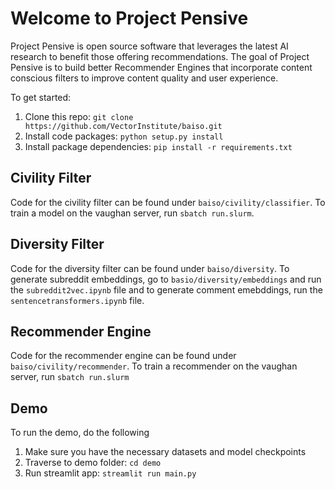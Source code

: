 # Welcome to Project Pensive
Project Pensive is open source software that leverages the latest AI research to benefit those offering recommendations.
The goal of Project Pensive is to build better Recommender Engines that incorporate content conscious filters to improve
content quality and user experience.

To get started:
1. Clone this repo: `git clone https://github.com/VectorInstitute/baiso.git`
2. Install code packages: `python setup.py install`
3. Install package dependencies: `pip install -r requirements.txt`

## Civility Filter
Code for the civility filter can be found under `baiso/civility/classifier`. To train a model on the vaughan server, 
run `sbatch run.slurm`.  

## Diversity Filter
Code for the diversity filter can be found under `baiso/diversity`. To generate subreddit embeddings, go to `basio/diversity/embeddings` and run the `subreddit2vec.ipynb` file and to generate comment emebddings, run the `sentencetransformers.ipynb` file.

## Recommender Engine
Code for the recommender engine can be found under `baiso/civility/recommender`. To train a recommender on the vaughan 
server, run `sbatch run.slurm`

## Demo
To run the demo, do the following

1. Make sure you have the necessary datasets and model checkpoints
2. Traverse to demo folder: `cd demo`
3. Run streamlit app: `streamlit run main.py`
